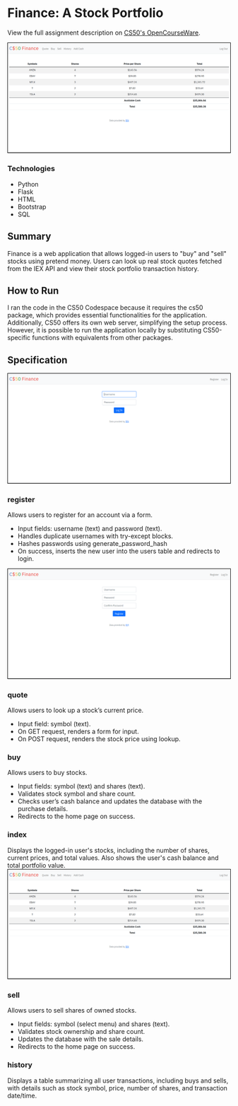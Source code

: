 # **Finance: A Stock Portfolio**

View the full assignment description on [CS50's OpenCourseWare](https://cs50.harvard.edu/x/2024/psets/9/finance/).

<img src="images/index.png" alt="User index" style="border: 1px solid black;">

### **Technologies**
- Python
- Flask
- HTML
- Bootstrap
- SQL

## **Summary**

Finance is a web application that allows logged-in users to "buy" and "sell" stocks using pretend money. Users can look up real stock quotes fetched from the IEX API and view their stock portfolio transaction history.

## **How to Run**

I ran the code in the CS50 Codespace because it requires the cs50 package, which provides essential functionalities for the application. Additionally, CS50 offers its own web server, simplifying the setup process. However, it is possible to run the application locally by substituting CS50-specific functions with equivalents from other packages.

## **Specification**

<img src="images/login.png" alt="homepage" style="border: 1px solid black;">


### register

Allows users to register for an account via a form.

- Input fields: username (text) and password (text).
- Handles duplicate usernames with try-except blocks.
- Hashes passwords using  generate_password_hash
- On success, inserts the new user into the users table and redirects to login.
<img src="images/registration.png" alt="User registration" style="border: 1px solid black;">

### quote

Allows users to look up a stock’s current price.

- Input field: symbol (text).
- On GET request, renders a form for input.
- On POST request, renders the stock price using lookup.

### buy

Allows users to buy stocks.

- Input fields: symbol (text) and shares (text).
- Validates stock symbol and share count.
- Checks user’s cash balance and updates the database with the purchase details.
- Redirects to the home page on success.

### index

Displays the logged-in user's stocks, including the number of shares, current prices, and total values. Also shows the user's cash balance and total portfolio value.
<img src="images/index.png" alt="User index" style="border: 1px solid black;">

### sell

Allows users to sell shares of owned stocks.

- Input fields: symbol (select menu) and shares (text).
- Validates stock ownership and share count.
- Updates the database with the sale details.
- Redirects to the home page on success.

### history

Displays a table summarizing all user transactions, including buys and sells, with details such as stock symbol, price, number of shares, and transaction date/time.